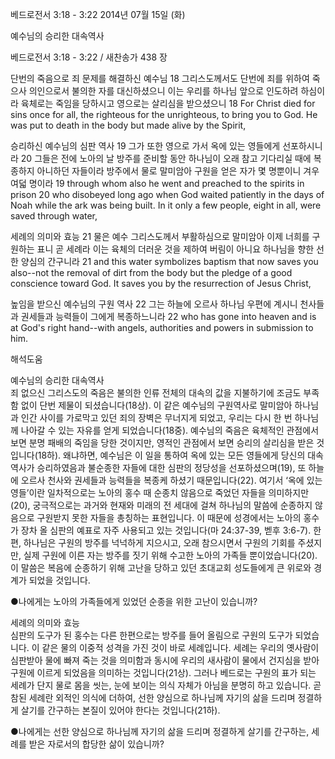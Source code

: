 베드로전서 3:18 - 3:22 
2014년 07월 15일 (화)

예수님의 승리한 대속역사



베드로전서 3:18 - 3:22 / 새찬송가 438 장


단번의 죽음으로 죄 문제를 해결하신 예수님
18 그리스도께서도 단번에 죄를 위하여 죽으사 의인으로서 불의한 자를 대신하셨으니 이는 우리를 하나님 앞으로 인도하려 하심이라 육체로는 죽임을 당하시고 영으로는 살리심을 받으셨으니 
18 For Christ died for sins once for all, the righteous for the unrighteous, to bring you to God. He was put to death in the body but made alive by the Spirit,

승리하신 예수님의 심판 역사
19 그가 또한 영으로 가서 옥에 있는 영들에게 선포하시니라 20 그들은 전에 노아의 날 방주를 준비할 동안 하나님이 오래 참고 기다리실 때에 복종하지 아니하던 자들이라 방주에서 물로 말미암아 구원을 얻은 자가 몇 명뿐이니 겨우 여덟 명이라
19 through whom also he went and preached to the spirits in prison 20 who disobeyed long ago when God waited patiently in the days of Noah while the ark was being built. In it only a few people, eight in all, were saved through water, 

세례의 의미와 효능
21 물은 예수 그리스도께서 부활하심으로 말미암아 이제 너희를 구원하는 표니 곧 세례라 이는 육체의 더러운 것을 제하여 버림이 아니요 하나님을 향한 선한 양심의 간구니라 
21 and this water symbolizes baptism that now saves you also--not the removal of dirt from the body but the pledge of a good conscience toward God. It saves you by the resurrection of Jesus Christ, 

높임을 받으신 예수님의 구원 역사 
22 그는 하늘에 오르사 하나님 우편에 계시니 천사들과 권세들과 능력들이 그에게 복종하느니라
22 who has gone into heaven and is at God's right hand--with angels, authorities and powers in submission to him.

해석도움





예수님의 승리한 대속역사  
죄 없으신 그리스도의 죽음은 불의한 인류 전체의 대속의 값을 지불하기에 조금도 부족함 없이 단번 제물이 되셨습니다(18상). 이 같은 예수님의 구원역사로 말미암아 하나님과 인간 사이를 가로막고 있던 죄의 장벽은 무너지게 되었고, 우리는 다시 한 번 하나님께 나아갈 수 있는 자유를 얻게 되었습니다(18중). 예수님의 죽음은 육체적인 관점에서 보면 분명 패배의 죽임을 당한 것이지만, 영적인 관점에서 보면 승리의 살리심을 받은 것입니다(18하). 왜냐하면, 예수님은 이 일을 통하여 옥에 있는 모든 영들에게 당신의 대속역사가 승리하였음과 불순종한 자들에 대한 심판의 정당성을 선포하셨으며(19), 또 하늘에 오르사 천사와 권세들과 능력들을 복종케 하셨기 때문입니다(22). 여기서 ‘옥에 있는 영들’이란 일차적으로는 노아의 홍수 때 순종치 않음으로 죽었던 자들을 의미하지만(20), 궁극적으로는 과거와 현재와 미래의 전 세대에 걸쳐 하나님의 말씀에 순종하지 않음으로 구원받지 못한 자들을 총칭하는 표현입니다. 이 때문에 성경에서는 노아의 홍수가 장차 올 심판의 예표로 자주 사용되고 있는 것입니다(마 24:37-39, 벧후 3:6-7). 한편, 하나님은 구원의 방주를 넉넉하게 지으시고, 오래 참으시면서 구원의 기회를 주셨지만, 실제 구원에 이른 자는 방주를 짓기 위해 수고한 노아의 가족들 뿐이었습니다(20). 이 말씀은 복음에 순종하기 위해 고난을 당하고 있던 초대교회 성도들에게 큰 위로와 경계가 되었을 것입니다.  

●나에게는 노아의 가족들에게 있었던 순종을 위한 고난이 있습니까?   

세례의 의미와 효능  
심판의 도구가 된 홍수는 다른 한편으로는 방주를 들어 올림으로 구원의 도구가 되었습니다. 이 같은 물의 이중적 성격을 가진 것이 바로 세례입니다. 세례는 우리의 옛사람이 심판받아 물에 빠져 죽는 것을 의미함과 동시에 우리의 새사람이 물에서 건지심을 받아 구원에 이르게 되었음을 의미하는 것입니다(21상). 그러나 베드로는 구원의 표가 되는 세례가 단지 물로 몸을 씻는, 눈에 보이는 의식 자체가 아님을 분명히 하고 있습니다. 곧 참된 세례란 외적인 의식에 더하여, 선한 양심으로 하나님께 자기의 삶을 드리며 정결하게 살기를 간구하는 본질이 있어야 한다는 것입니다(21하). 

●나에게는 선한 양심으로 하나님께 자기의 삶을 드리며 정결하게 살기를 간구하는, 세례를 받은 자로서의 합당한 삶이 있습니까?
